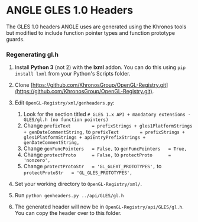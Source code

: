 #  ANGLE GLES 1.0 Headers

The GLES 1.0 headers ANGLE uses are generated using the Khronos tools but modified to include function pointer types and function prototype guards.

### Regenerating gl.h

1. Install **Python 3** (not 2) with the **lxml** addon. You can do this using `pip install lxml` from your Python's Scripts folder.
1. Clone [https://github.com/KhronosGroup/OpenGL-Registry.git](https://github.com/KhronosGroup/OpenGL-Registry.git).
1. Edit `OpenGL-Registry/xml/genheaders.py`:

   1. Look for the section titled `# GLES 1.x API + mandatory extensions - GLES/gl.h (no function pointers)`
   1. Change `prefixText        = prefixStrings + gles1PlatformStrings + genDateCommentString,` to `prefixText        = prefixStrings + gles1PlatformStrings + apiEntryPrefixStrings + genDateCommentString,`
   1. Change `genFuncPointers   = False,` to `genFuncPointers   = True,`
   1. Change `protectProto      = False,` to `protectProto      = 'nonzero',`
   1. Change `protectProtoStr   = 'GL_GLEXT_PROTOTYPES',` to `protectProtoStr   = 'GL_GLES_PROTOTYPES',`

1. Set your working directory to `OpenGL-Registry/xml/`.
1. Run `python genheaders.py ../api/GLES/gl.h`
1. The generated header will now be in `OpenGL-Registry/api/GLES/gl.h`. You can copy the header over to this folder.

